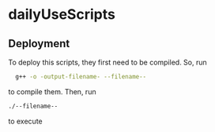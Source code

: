 # dailyUseScripts

## Deployment

To deploy this scripts, they first need to be compiled.
So, run

```bash
  g++ -o -output-filename- --filename--
```
to compile them. Then, run
```bash
./--filename--
```
  to execute
